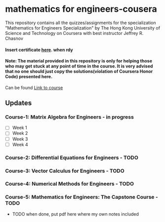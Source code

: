 # mathematics for engineers-cousera

This repository contains all the quizzes/assignments for the specialization "Mathematics for Engineers Specialization" by The Hong Kong University of Science and Technology on Coursera with best instructor Jeffrey R. Chasnov</br>

#### Insert certificate [here](#). when rdy</br> 

#### Note: The material provided in this repository is only for helping those who may get stuck at any point of time in the course. It is very advised that no one should just copy the solutions(violation of Coursera Honor Code) presented here.

Can be found [Link to course](https://www.coursera.org/specializations/mathematics-engineers)

## Updates
### Course-1: Matrix Algebra for Engineers - in progress</br>
- [ ] Week 1
- [ ] Week 2
- [ ] Week 3
- [ ] Week 4

### Course-2: Differential Equations for Engineers - TODO

### Course-3: Vector Calculus for Engineers - TODO

### Course-4: Numerical Methods for Engineers - TODO

### Course-5: Mathematics for Engineers: The Capstone Course - TODO


- TODO when done, put pdf here where my own notes included